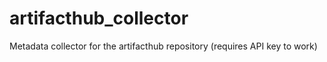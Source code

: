 # artifacthub_collector
Metadata collector for the artifacthub repository (requires API key to work)
